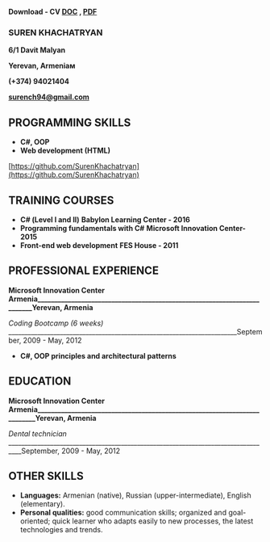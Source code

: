 **Download - CV [DOC](https://github.com/SurenKhachatryan/Suren-Khachatryan-CV/blob/master/Suren_Khachatryan_CV.doc) , [PDF](https://github.com/SurenKhachatryan/Suren-Khachatryan-CV/blob/master/Suren_Khachatryan_CV.PDF)**

### SUREN KHACHATRYAN

**6/1 Davit Malyan**

**Yerevan, Armeniaм**

**(+374) 94021404**

**surench94@gmail.com**

## PROGRAMMING SKILLS

- **C#, OOP**
- **Web development (HTML)**

 [https://github.com/SurenKhachatryan](https://github.com/SurenKhachatryan)
## TRAINING COURSES  

- **С# (Level I and II)**
  **Babylon Learning Center - 2016**                                                                             
- **Programming fundamentals with  C#**
  **Microsoft Innovation Center- 2015**
- **Front-end web development**
  **FES House - 2011**

## PROFESSIONAL EXPERIENCE 
**Microsoft Innovation Center Armenia_________________________________________________________________________Yerevan, Armenia**

_Coding Bootcamp (6 weeks)_ _______________________________________________________________________September, 2009 - May, 2012 
- **C#, OOP principles and architectural patterns**
## EDUCATION
**Microsoft Innovation Center Armenia__________________________________________________________________________Yerevan, Armenia**

_Dental technician_ __________________________________________________________________________________September, 2009 - May, 2012
## OTHER SKILLS

- **Languages:** Armenian (native), Russian (upper-intermediate), English (elementary).
- **Personal qualities:** good communication skills; organized and goal-oriented; quick
learner who adapts easily to new processes, the latest technologies and trends. 
